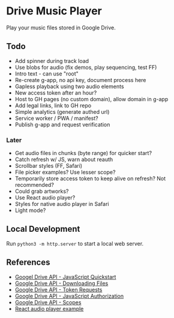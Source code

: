 
# Drive Music Player

Play your music files stored in Google Drive.

## Todo

- Add spinner during track load
- Use blobs for audio (fix demos, play sequencing, test FF)
- Intro text - can use "root"
- Re-create g-app, no api key, document process here
- Gapless playback using two audio elements
- New access token after an hour?
- Host to GH pages (no custom domain), allow domain in g-app
- Add legal links, link to GH repo
- Simple analytics (generate authed url)
- Service worker / PWA / manifest?
- Publish g-app and request verification

### Later

- Get audio files in chunks (byte range) for quicker start?
- Catch refresh w/ JS, warn about reauth
- Scrollbar styles (FF, Safari)
- File picker examples? Use lesser scope?
- Temporarily store access token to keep alive on refresh? Not recommended?
- Could grab artworks?
- Use React audio player?
- Styles for native audio player in Safari
- Light mode?

## Local Development

Run `python3 -m http.server` to start a local web server. 

## References

- [Googel Drive API - JavaScript Quickstart](https://developers.google.com/drive/api/quickstart/js)
- [Google Drive API - Downloading Files](https://developers.google.com/drive/api/v3/manage-downloads)
- [Google Drive API - Token Requests](https://developers.google.com/identity/oauth2/web/guides/use-token-model)
- [Google Drive API - JavaScript Authorization](https://developers.google.com/identity/oauth2/web/reference/js-reference)
- [Google Drive API - Scopes](https://developers.google.com/drive/api/guides/api-specific-auth)
- [React audio player example](https://codesandbox.io/s/react-w877cp)

